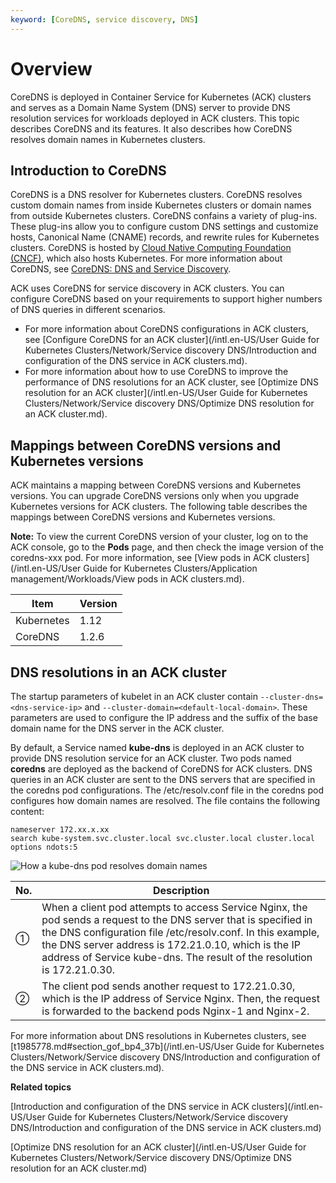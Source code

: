 ```yaml
---
keyword: [CoreDNS, service discovery, DNS]
---
```


# Overview

CoreDNS is deployed in Container Service for Kubernetes \(ACK\) clusters and serves as a Domain Name System \(DNS\) server to provide DNS resolution services for workloads deployed in ACK clusters. This topic describes CoreDNS and its features. It also describes how CoreDNS resolves domain names in Kubernetes clusters.

## Introduction to CoreDNS

CoreDNS is a DNS resolver for Kubernetes clusters. CoreDNS resolves custom domain names from inside Kubernetes clusters or domain names from outside Kubernetes clusters. CoreDNS confains a variety of plug-ins. These plug-ins allow you to configure custom DNS settings and customize hosts, Canonical Name \(CNAME\) records, and rewrite rules for Kubernetes clusters. CoreDNS is hosted by [Cloud Native Computing Foundation \(CNCF\)](https://cncf.io/), which also hosts Kubernetes. For more information about CoreDNS, see [CoreDNS: DNS and Service Discovery](https://coredns.io/).

ACK uses CoreDNS for service discovery in ACK clusters. You can configure CoreDNS based on your requirements to support higher numbers of DNS queries in different scenarios.

-   For more information about CoreDNS configurations in ACK clusters, see [Configure CoreDNS for an ACK cluster](/intl.en-US/User Guide for Kubernetes Clusters/Network/Service discovery DNS/Introduction and configuration of the DNS service in ACK clusters.md).
-   For more information about how to use CoreDNS to improve the performance of DNS resolutions for an ACK cluster, see [Optimize DNS resolution for an ACK cluster](/intl.en-US/User Guide for Kubernetes Clusters/Network/Service discovery DNS/Optimize DNS resolution for an ACK cluster.md).

## Mappings between CoreDNS versions and Kubernetes versions

ACK maintains a mapping between CoreDNS versions and Kubernetes versions. You can upgrade CoreDNS versions only when you upgrade Kubernetes versions for ACK clusters. The following table describes the mappings between CoreDNS versions and Kubernetes versions.

**Note:** To view the current CoreDNS version of your cluster, log on to the ACK console, go to the **Pods** page, and then check the image version of the coredns-xxx pod. For more information, see [View pods in ACK clusters](/intl.en-US/User Guide for Kubernetes Clusters/Application management/Workloads/View pods in ACK clusters.md).

|Item|Version|
|----|-------|
|Kubernetes|1.12|1.14|1.16|1.18|
|CoreDNS|1.2.6|1.3.1|1.6.2|1.6.7|

## DNS resolutions in an ACK cluster

The startup parameters of kubelet in an ACK cluster contain `--cluster-dns=<dns-service-ip>` and `--cluster-domain=<default-local-domain>`. These parameters are used to configure the IP address and the suffix of the base domain name for the DNS server in the ACK cluster.

By default, a Service named **kube-dns** is deployed in an ACK cluster to provide DNS resolution service for an ACK cluster. Two pods named **coredns** are deployed as the backend of CoreDNS for ACK clusters. DNS queries in an ACK cluster are sent to the DNS servers that are specified in the coredns pod configurations. The /etc/resolv.conf file in the coredns pod configures how domain names are resolved. The file contains the following content:

```
nameserver 172.xx.x.xx
search kube-system.svc.cluster.local svc.cluster.local cluster.local
options ndots:5
```

![How a kube-dns pod resolves domain names](../images/p232986.png "The following figure shows how domain names are resolved in an ACK cluster.")

|No.|Description|
|---|-----------|
|①|When a client pod attempts to access Service Nginx, the pod sends a request to the DNS server that is specified in the DNS configuration file /etc/resolv.conf. In this example, the DNS server address is 172.21.0.10, which is the IP address of Service kube-dns. The result of the resolution is 172.21.0.30.|
|②|The client pod sends another request to 172.21.0.30, which is the IP address of Service Nginx. Then, the request is forwarded to the backend pods Nginx-1 and Nginx-2.|

For more information about DNS resolutions in Kubernetes clusters, see [t1985778.md\#section\_gof\_bp4\_37b](/intl.en-US/User Guide for Kubernetes Clusters/Network/Service discovery DNS/Introduction and configuration of the DNS service in ACK clusters.md).

**Related topics**  


[Introduction and configuration of the DNS service in ACK clusters](/intl.en-US/User Guide for Kubernetes Clusters/Network/Service discovery DNS/Introduction and configuration of the DNS service in ACK clusters.md)

[Optimize DNS resolution for an ACK cluster](/intl.en-US/User Guide for Kubernetes Clusters/Network/Service discovery DNS/Optimize DNS resolution for an ACK cluster.md)

